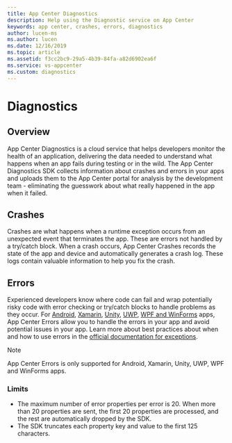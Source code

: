 ```yaml
---
title: App Center Diagnostics
description: Help using the Diagnostic service on App Center
keywords: app center, crashes, errors, diagnostics
author: lucen-ms
ms.author: lucen
ms.date: 12/16/2019
ms.topic: article
ms.assetid: f3cc2bc9-29a5-4b39-84fa-a82d6902ea6f
ms.service: vs-appcenter
ms.custom: diagnostics
---
```


# Diagnostics

## Overview

App Center Diagnostics is a cloud service that helps developers monitor the health of an application, delivering the data needed to understand what happens when an app fails during testing or in the wild. The App Center Diagnostics SDK collects information about crashes and errors in your apps and uploads them to the App Center portal for analysis by the development team - eliminating the guesswork about what really happened in the app when it failed.

## Crashes

Crashes are what happens when a runtime exception occurs from an unexpected event that terminates the app. These are errors not handled by a try/catch block.  When a crash occurs, App Center Crashes records the state of the app and device and automatically generates a crash log. These logs contain valuable information to help you fix the crash.

## Errors

Experienced developers know where code can fail and wrap potentially risky code with error checking or try/catch blocks to handle problems as they occur. For [Android](../sdk/crashes/android.md), [Xamarin](../sdk/crashes/xamarin.md), [Unity](../sdk/crashes/unity.md), [UWP](../sdk/crashes/uwp.md), [WPF and WinForms](../sdk/crashes/wpf-winforms.md) apps, App Center Errors allow you to handle the errors in your app and avoid potential issues in your app. Learn more about best practices about when and how to use errors in the [official documentation for exceptions](/dotnet/csharp/programming-guide/exceptions/using-exceptions).

> [!NOTE]
> App Center Errors is only supported for Android, Xamarin, Unity, UWP, WPF and WinForms apps.

### Limits

- The maximum number of error properties per error is 20. When more than 20 properties are sent, the first 20 properties are processed, and the rest are automatically dropped by the SDK.
- The SDK truncates each property key and value to the first 125 characters.

